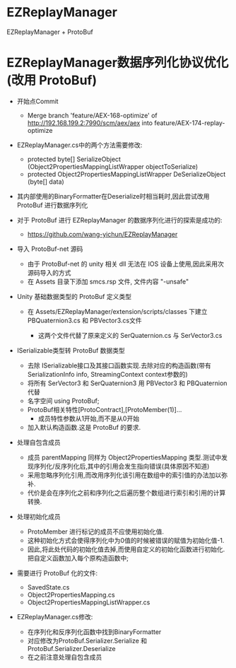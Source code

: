 # EZReplayManager
EZReplayManager + ProtoBuf
# EZReplayManager数据序列化协议优化(改用 ProtoBuf)
- 开始点Commit
    - Merge branch 'feature/AEX-168-optimize' of http://192.168.199.2:7990/scm/aex/aex into feature/AEX-174-replay-optimize
- EZReplayManager.cs中的两个方法需要修改:
    - protected byte[] SerializeObject (Object2PropertiesMappingListWrapper objectToSerialize)
    - protected Object2PropertiesMappingListWrapper DeSerializeObject (byte[] data)
- 其内部使用的BinaryFormatter在Deserialize时相当耗时,因此尝试改用 ProtoBuf 进行数据序列化
- 对于 ProtoBuf 进行 EZReplayManager 的数据序列化进行的探索是成功的:
    - https://github.com/wang-yichun/EZReplayManager

- 导入 ProtoBuf-net 源码
    - 由于 ProtoBuf-net 的 unity 相关 dll 无法在 IOS 设备上使用,因此采用次源码导入的方式
    - 在 Assets 目录下添加 smcs.rsp 文件, 文件内容 "-unsafe"
- Unity 基础数据类型的 ProtoBuf 定义类型
    - 在 Assets/EZReplayManager/extension/scripts/classes 下建立 PBQuaternion3.cs 和 PBVector3.cs文件

        - 这两个文件代替了原来定义的 SerQuaternion.cs 与 SerVector3.cs
- ISerializable类型转 ProtoBuf 数据类型
    - 去除 ISerializable接口及其接口函数实现.去除对应的构造函数(带有SerializationInfo info, StreamingContext context参数的)
    - 将所有 SerVector3 和 SerQuaternion3 用 PBVector3 和 PBQuaternion 代替
    - 名字空间 using ProtoBuf;
    - ProtoBuf相关特性[ProtoContract],[ProtoMember(1)]...
        - 成员特性参数从1开始,而不是从0开始
    - 加入默认构造函数.这是 ProtoBuf 的要求.
- 处理自包含成员

    - 成员 parentMapping 同样为 Object2PropertiesMapping 类型.测试中发现序列化/反序列化后,其中的引用会发生指向错误(具体原因不知道)
    - 采用忽略序列化引用,而改用序列化该引用在数组中的索引值的办法加以弥补.
    - 代价是会在序列化之前和序列化之后遍历整个数组进行索引和引用的计算转换.
- 处理初始化成员

    - ProtoMember 进行标记的成员不应使用初始化值.
    - 这种初始化方式会使得序列化中为0值的时候被错误的赋值为初始化值-1.
    - 因此,将此处代码的初始化值去掉,而使用自定义的初始化函数进行初始化.把自定义函数加入每个原构造函数中;

- 需要进行 ProtoBuf 化的文件:
    - SavedState.cs
    - Object2PropertiesMapping.cs
    - Object2PropertiesMappingListWrapper.cs
- EZReplayManager.cs修改:
    - 在序列化和反序列化函数中找到BinaryFormatter
    - 对应修改为ProtoBuf.Serializer.Serialize 和 ProtoBuf.Serializer.Deserialize
    - 在之前注意处理自包含成员


